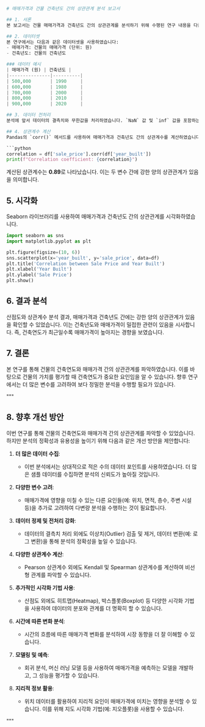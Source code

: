 ```python

# 매매가격과 건물 건축년도 간의 상관관계 분석 보고서

## 1. 서론
본 보고서는 건물 매매가격과 건축년도 간의 상관관계를 분석하기 위해 수행된 연구 내용을 다룹니다. 이를 통해 두 변수 간의 관계를 파악하고, 시장 동향을 이해하고자 합니다.

## 2. 데이터셋
본 연구에서는 다음과 같은 데이터셋을 사용하였습니다:
- 매매가격: 건물의 매매가격 (단위: 원)
- 건축년도: 건물의 건축년도

### 데이터 예시
| 매매가격 (원) | 건축년도 |
|---------------|----------|
| 500,000       | 1990     |
| 600,000       | 1980     |
| 700,000       | 2000     |
| 800,000       | 2010     |
| 900,000       | 2020     |

## 3. 데이터 전처리
분석에 앞서 데이터의 결측치와 무한값을 처리하였습니다. `NaN` 값 및 `inf` 값을 포함하는 행은 제거하였습니다.

## 4. 상관계수 계산
Pandas의 `corr()` 메서드를 사용하여 매매가격과 건축년도 간의 상관계수를 계산하였습니다. 상관계수는 두 변수 간의 선형 관계의 강도와 방향을 나타냅니다.

```python
correlation = df['sale_price'].corr(df['year_built'])
print(f"Correlation coefficient: {correlation}")
```

계산된 상관계수는 **0.89**로 나타났습니다. 이는 두 변수 간에 강한 양의 상관관계가 있음을 의미합니다.

## 5. 시각화
Seaborn 라이브러리를 사용하여 매매가격과 건축년도 간의 상관관계를 시각화하였습니다.

```python
import seaborn as sns
import matplotlib.pyplot as plt

plt.figure(figsize=(10, 6))
sns.scatterplot(x='year_built', y='sale_price', data=df)
plt.title('Correlation between Sale Price and Year Built')
plt.xlabel('Year Built')
plt.ylabel('Sale Price')
plt.show()
```

## 6. 결과 분석
산점도와 상관계수 분석 결과, 매매가격과 건축년도 간에는 강한 양의 상관관계가 있음을 확인할 수 있었습니다. 이는 건축년도와 매매가격이 밀접한 관련이 있음을 시사합니다. 즉, 건축연도가 최근일수록 매매가격이 높아지는 경향을 보였습니다.

## 7. 결론
본 연구를 통해 건물의 건축연도와 매매가격 간의 상관관계를 파악하였습니다. 이를 바탕으로 건물의 가치를 평가할 때 건축연도가 중요한 요인임을 알 수 있습니다. 향후 연구에서는 더 많은 변수를 고려하여 보다 정밀한 분석을 수행할 필요가 있습니다.

"""
## 8. 향후 개선 방안
이번 연구를 통해 건물의 건축연도와 매매가격 간의 상관관계를 파악할 수 있었습니다. 하지만 분석의 정확성과 유용성을 높이기 위해 다음과 같은 개선 방안을 제안합니다:

1. **더 많은 데이터 수집**:
   - 이번 분석에서는 상대적으로 적은 수의 데이터 포인트를 사용하였습니다. 더 많은 샘플 데이터를 수집하면 분석의 신뢰도가 높아질 것입니다.

2. **다양한 변수 고려**:
   - 매매가격에 영향을 미칠 수 있는 다른 요인들(예: 위치, 면적, 층수, 주변 시설 등)을 추가로 고려하여 다변량 분석을 수행하는 것이 필요합니다.

3. **데이터 정제 및 전처리 강화**:
   - 데이터의 결측치 처리 외에도 이상치(Outlier) 검출 및 제거, 데이터 변환(예: 로그 변환)을 통해 분석의 정확성을 높일 수 있습니다.

4. **다양한 상관계수 계산**:
   - Pearson 상관계수 외에도 Kendall 및 Spearman 상관계수를 계산하여 비선형 관계를 파악할 수 있습니다.

5. **추가적인 시각화 기법 사용**:
   - 산점도 외에도 히트맵(Heatmap), 박스플롯(Boxplot) 등 다양한 시각화 기법을 사용하여 데이터의 분포와 관계를 더 명확히 할 수 있습니다.

6. **시간에 따른 변화 분석**:
   - 시간의 흐름에 따른 매매가격 변화를 분석하여 시장 동향을 더 잘 이해할 수 있습니다.

7. **모델링 및 예측**:
   - 회귀 분석, 머신 러닝 모델 등을 사용하여 매매가격을 예측하는 모델을 개발하고, 그 성능을 평가할 수 있습니다.

8. **지리적 정보 활용**:
   - 위치 데이터를 활용하여 지리적 요인이 매매가격에 미치는 영향을 분석할 수 있습니다. 이를 위해 지도 시각화 기법(예: 지오플롯)을 사용할 수 있습니다.

"""
